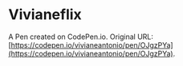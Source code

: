# Vivianeflix

A Pen created on CodePen.io. Original URL: [https://codepen.io/vivianeantonio/pen/OJgzPYa](https://codepen.io/vivianeantonio/pen/OJgzPYa).


